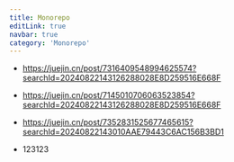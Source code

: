 ```yaml
---
title: Monorepo
editLink: true
navbar: true
category: 'Monorepo'
---
```


- https://juejin.cn/post/7316409548994625574?searchId=20240822143126288028E8D259516E668F
- https://juejin.cn/post/7145010706063523854?searchId=20240822143126288028E8D259516E668F
- https://juejin.cn/post/7352831525677465615?searchId=20240822143010AAE79443C6AC156B3BD1

- 123123
